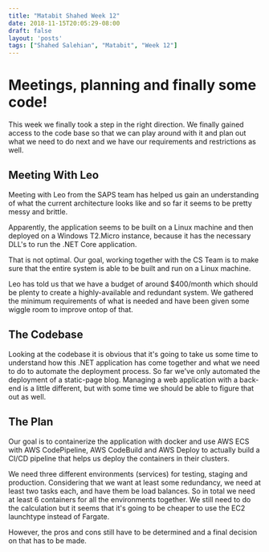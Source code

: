 ```yaml
---
title: "Matabit Shahed Week 12"
date: 2018-11-15T20:05:29-08:00
draft: false
layout: 'posts'
tags: ["Shahed Salehian", "Matabit", "Week 12"]
---
```


# Meetings, planning and finally some code!

This week we finally took a step in the right direction. We finally gained access to the code base so that we can play around with it and plan out what we need to do next and we have our requirements and restrictions as well.


## Meeting With Leo
Meeting with Leo from the SAPS team has helped us gain an understanding of what the current architecture looks like and so far it seems to be pretty messy and brittle.

Apparently, the application seems to be built on a Linux machine and then deployed on a Windows T2.Micro instance, because it has the necessary DLL's to run the .NET Core application.

That is not optimal. Our goal, working together with the CS Team is to make sure that the entire system is able to be built and run on a Linux machine. 

Leo has told us that we have a budget of around $400/month which should be plenty to create a highly-available and redundant system. We gathered the minimum requirements of what is needed and have been given some wiggle room to improve ontop of that. 

## The Codebase

Looking at the codebase it is obvious that it's going to take us some time to understand how this .NET application has come together and what we need to do to automate the deployment process. So far we've only automated the deployment of a static-page blog. Managing a web application with a back-end is a little different, but with some time we should be able to figure that out as well.

## The Plan

Our goal is to containerize the application with docker and use AWS ECS with AWS CodePipeline, AWS CodeBuild and AWS Deploy to actually build a CI/CD pipeline that helps us deploy the containers in their clusters.

We need three different environments (services) for testing, staging and production. Considering that we want at least some redundancy, we need at least two tasks each, and have them be load balances. So in total we need at least 6 containers for all the environments together. We still need to do the calculation but it seems that it's going to be cheaper to use the EC2 launchtype instead of Fargate.

However, the pros and cons still have to be determined and a final decision on that has to be made.

